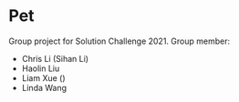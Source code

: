 # Pet
Group project for Solution Challenge 2021.
Group member:
- Chris Li (Sihan Li)
- Haolin Liu
- Liam Xue ()
- Linda Wang

